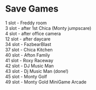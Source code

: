 # Save Games
1 slot - Freddy room
<br>
3 slot - after 1st Chica (Monty jumpscare) 
<br>
4 slot - after office camera
<br>
12 slot - after daycare
<br>
34 slot - FazbearBlast
<br>
37 slot - Chica Kitchen
<br>
40 slot - Afton Family
<br>
41 slot - Roxy Raceway
<br>
42 slot - DJ Music Man
<br>
43 slot - Dj Music Man (done!)
<br>
45 slot - Monty Golf
<br>
49 slot - Monty Gold MiniGame Arcade
